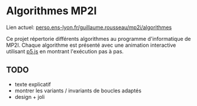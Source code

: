 # Algorithmes MP2I

Lien actuel: [perso.ens-lyon.fr/guillaume.rousseau/mp2i/algorithmes](https://perso.ens-lyon.fr/guillaume.rousseau/mp2i/algorithmes)

Ce projet répertorie différents algorithmes au programme d'informatique de MP2I. Chaque algorithme
est présenté avec une animation interactive utilisant [p5.js](https://p5js.org/) en montrant l'exécution
pas à pas.


## TODO
- texte explicatif
- montrer les variants / invariants de boucles adaptés
- design + joli
